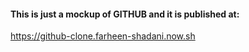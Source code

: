 #### This is just a mockup of GITHUB and it is published at:

 https://github-clone.farheen-shadani.now.sh